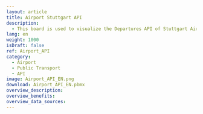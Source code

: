 ```yaml
---
layout: article
title: Airport Stuttgart API
description: 
  - This board is used to visualize the Departures API of Stuttgart Airport.
lang: en
weight: 1000
isDraft: false
ref: Airport_API
category:
  - Airport
  - Public Transport
  - API
image: Airport_API_EN.png
download: Airport_API_EN.pbmx
overview_description:
overview_benefits:
overview_data_sources:
---
```

